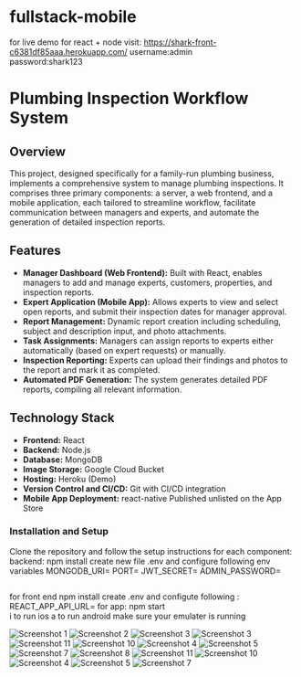 # fullstack-mobile
for live demo for react + node visit: https://shark-front-c6381df85aaa.herokuapp.com/
username:admin  
password:shark123

# Plumbing Inspection Workflow System

## Overview

This project, designed specifically for a family-run plumbing business, implements a comprehensive system to manage plumbing inspections. It comprises three primary components: a server, a web frontend, and a mobile application, each tailored to streamline workflow, facilitate communication between managers and experts, and automate the generation of detailed inspection reports.

## Features

- **Manager Dashboard (Web Frontend):** Built with React, enables managers to add and manage experts, customers, properties, and inspection reports.
- **Expert Application (Mobile App):** Allows experts to view and select open reports, and submit their inspection dates for manager approval.
- **Report Management:** Dynamic report creation including scheduling, subject and description input, and photo attachments.
- **Task Assignments:** Managers can assign reports to experts either automatically (based on expert requests) or manually.
- **Inspection Reporting:** Experts can upload their findings and photos to the report and mark it as completed.
- **Automated PDF Generation:** The system generates detailed PDF reports, compiling all relevant information.

## Technology Stack

- **Frontend:** React
- **Backend:** Node.js
- **Database:** MongoDB
- **Image Storage:** Google Cloud Bucket
- **Hosting:** Heroku (Demo)
- **Version Control and CI/CD:** Git with CI/CD integration
- **Mobile App Deployment:** react-native Published unlisted on the App Store

### Installation and Setup

Clone the repository and follow the setup instructions for each component:
backend:
npm install
create new file .env and configure following env variables
MONGODB_URI=
PORT=
JWT_SECRET=
ADMIN_PASSWORD=
```
```

for front end npm install
create .env and configute following  :
REACT_APP_API_URL=
for app:
npm start  
i to run ios
a to run android
make sure your emulater is running 




![Screenshot 1](/screenshots/1.png)
![Screenshot 2](/screenshots/2.png)
![Screenshot 3](/screenshots/2.5.png)
![Screenshot 3](/screenshots/2.7.png)
![Screenshot 11](/screenshots/3.jpg)
![Screenshot 10](/screenshots/4.jpg)
![Screenshot 4](/screenshots/5.jpg)
![Screenshot 5](/screenshots/6.jpg)
![Screenshot 7](/screenshots/7.png)
![Screenshot 8](/screenshots/8.jpg)
![Screenshot 11](/screenshots/9.jpg)
![Screenshot 10](/screenshots/10.png)
![Screenshot 4](/screenshots/11.png)
![Screenshot 5](/screenshots/12.png)
![Screenshot 7](/screenshots/12.png)




